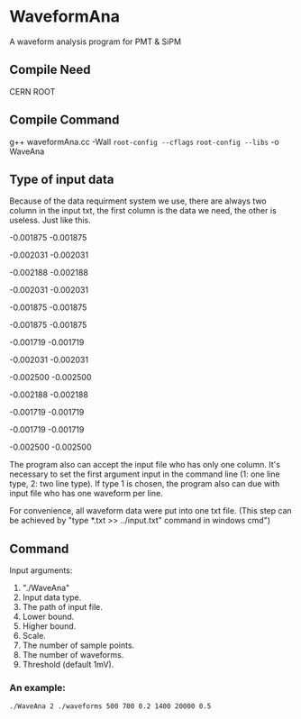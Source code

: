 # WaveformAna
A waveform analysis program for PMT & SiPM
## Compile Need
CERN ROOT
## Compile Command
g++ waveformAna.cc -Wall `root-config --cflags` `root-config --libs` -o WaveAna
## Type of input data
Because of the data requirment system we use, there are always two column in the input txt, the first column is the data we need, the other is useless. Just like this.

-0.001875	-0.001875

-0.002031	-0.002031

-0.002188	-0.002188

-0.002031	-0.002031

-0.001875	-0.001875

-0.001875	-0.001875

-0.001719	-0.001719

-0.002031	-0.002031

-0.002500	-0.002500

-0.002188	-0.002188

-0.001719	-0.001719

-0.001719	-0.001719

-0.002500	-0.002500

The program also can accept the input file who has only one column. It's necessary to set the first argument input in the command line (1: one line type, 2: two line type). If type 1 is chosen, the program also can due with input file who has one waveform per line.

For convenience, all waveform data were put into one txt file. (This step can be achieved by "type \*.txt >> ../input.txt" command in windows cmd")
## Command
Input arguments:

1. "./WaveAna"
2. Input data type.
3. The path of input file.
4. Lower bound.
5. Higher bound.
6. Scale.
7. The number of sample points.
8. The number of waveforms.
9. Threshold (default 1mV).

### An example:
```bash
./WaveAna 2 ./waveforms 500 700 0.2 1400 20000 0.5
```

